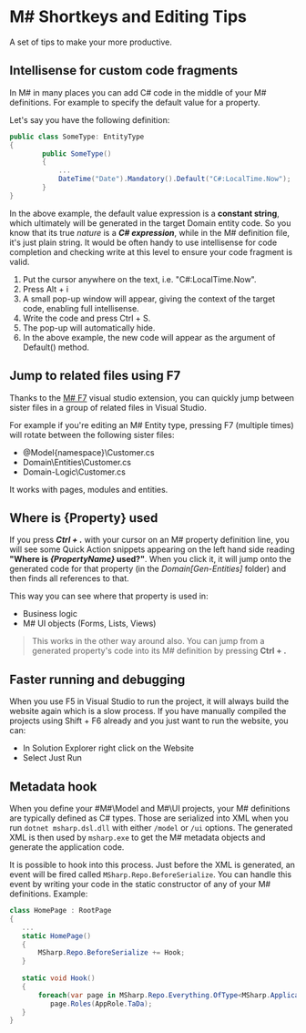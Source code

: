 # M# Shortkeys and Editing Tips

A set of tips to make your more productive.

## Intellisense for custom code fragments

In M# in many places you can add C# code in the middle of your M# definitions. For example to specify the default value for a property.

Let's say you have the following definition:

```csharp
public class SomeType: EntityType
{
        public SomeType()
        {
            ...
            DateTime("Date").Mandatory().Default("C#:LocalTime.Now");
        }
}
```

In the above example, the default value expression is a **constant string**, which ultimately will be generated in the target Domain entity code. So you know that its true *nature* is a ***C# expression***, while in the M# definition file, it's just plain string. It would be often handy to use intellisense for code completion and checking write at this level to ensure your code fragment is valid.

1. Put the cursor anywhere on the text, i.e. "C#:LocalTime.Now".
2. Press Alt + i
3. A small pop-up window will appear, giving the context of the target code, enabling full intellisense.
4. Write the code and press Ctrl + S.
5. The pop-up will automatically hide.
6. In the above example, the new code will appear as the argument of Default() method.

## Jump to related files using F7

Thanks to the [M# F7](https://marketplace.visualstudio.com/items?itemName=Paymon.SmartF7) visual studio extension, you can quickly jump between sister files in a group of related files in Visual Studio.

For example if you're editing an M# Entity type, pressing F7 (multiple times) will rotate between the following sister files:

- @Model{namespace}\Customer.cs
- Domain\Entities\Customer.cs
- Domain-Logic\Customer.cs

It works with pages, modules and entities.

## Where is {Property} used

If you press ***Ctrl + .*** with your cursor on an M# property definition line, you will see some Quick Action snippets appearing on the left hand side reading **"Where is *{PropertyName}* used?"**.
When you click it, it will jump onto the generated code for that property (in the *Domain\[Gen-Entities]* folder) and then finds all references to that.

This way you can see where that property is used in:

- Business logic
- M# UI objects (Forms, Lists, Views)

> This works in the other way around also. You can jump from a generated property's code into its M# definition by pressing **Ctrl + .**

## Faster running and debugging

When you use F5 in Visual Studio to run the project, it will always build the website again which is a slow process. If you have manually compiled the projects using Shift + F6 already and you just want to run the website, you can:

- In Solution Explorer right click on the Website
- Select Just Run

## Metadata hook
When you define your #M#\Model and M#\UI projects, your M# definitions are typically defined as C# types. Those are serialized into XML when you run `dotnet msharp.dsl.dll` with either `/model` or `/ui` options. The generated XML is then used by `msharp.exe` to get the M# metadata objects and generate the application code.

It is possible to hook into this process. Just before the XML is generated, an event will be fired called `MSharp.Repo.BeforeSerialize`. You can handle this event by writing your code in the static constructor of any of your M# definitions. Example:

```csharp
class HomePage : RootPage
{
   ... 
   static HomePage()
   {
       MSharp.Repo.BeforeSerialize += Hook;
   }
   
   static void Hook()
   {
       foreach(var page in MSharp.Repo.Everything.OfType<MSharp.ApplicationPage>())
          page.Roles(AppRole.TaDa);
   }
}
```
